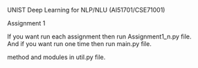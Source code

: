 UNIST Deep Learning for NLP/NLU (AI51701/CSE71001)  
  
Assignment 1  

If you want run each assignment then run Assignment1_n.py file.  
And if you want run one time then run main.py file.  

method and modules in util.py file. 
